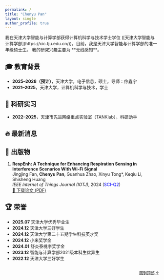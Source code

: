 ```yaml
---
permalink: /
title: "Chenyu Pan"
layout: single
author_profile: true
---
```


<!-- 导航栏
<nav>
  <ul>
    <li><a href="#about-me"><i class="fas fa-id-card"></i> 个人简介</a></li>
    <li><a href="#education"><i class="fas fa-graduation-cap"></i> 教育背景</a></li>
    <li><a href="#research"><i class="fas fa-flask"></i> 科研实习</a></li>
    <li><a href="#publications"><i class="fas fa-book-open"></i> 出版物</a></li>
    <li><a href="#awards"><i class="fas fa-trophy"></i> 荣誉</a></li>
  </ul>
</nav> -->
<div class="content">
   <!-- 页面内容 -->
   <span id="about-me"></span> 
   我在天津大学智能与计算学部获得计算机科学与技术学士学位 ([天津大学智能与计算学部](https://cic.tju.edu.cn/))。目前，我是天津大学智能与计算学部的准一年级硕士生。  
   我的研究兴趣主要为 **无线感知**。

   <!-- --- -->



   ## <span id="education">🎓 教育背景</span>
   - **2025–2028（预计）**，天津大学，电子信息，硕士，导师：佟鑫宇  
   - **2021–2025**，天津大学，计算机科学与技术，学士

   <!-- --- -->

   ## <span id="research">🔬 科研实习</span>
   - **2022–2025**，天津市先进网络重点实验室（TANKlab），科研助手  

   <!-- --- -->

   ## <span id="news">🔥 最新消息</span>

   <!-- --- -->



   ## <span id="publications">📝 出版物</span>
   1. **RespEnh: A Technique for Enhancing Respiration Sensing in Interference Scenarios With Wi-Fi Signal**  
      Jingjing Fan, **Chenyu Pan**, Guanhua Zhao, Xinyu Tong*, Keqiu Li, Shisheng Huang  
      *IEEE Internet of Things Journal (IOTJ)*, 2024 (<font color="blue">SCI-Q2</font>)  
      [📄 下载论文 (PDF)](/files/RespEnh_A_Technique_for_Enhancing_Respiration_Sensing_in_Interference_Scenarios_With_Wi-Fi_Signal.pdf)

   <!-- --- -->

   ## <span id="awards">🏆 荣誉</span>
   - **2025.07** 天津大学优秀毕业生
   - **2024.12** 天津大学三好学生
   - **2024.12** 天津大学第二十五期学生科技英才奖
   - **2024.12** 小米奖学金
   - **2024.01** 舒炎泰桃李奖学金
   - **2023.12** 智能与计算学部2021级本科生优异生
   - **2022.12** 天津大学三好学生

   <!-- --- -->

   <div style="text-align: right; margin-top: 2em;">
   <a href="#home" style="font-size: 0.9em;">回到顶部 ↑</a>
   </div>
</div>
